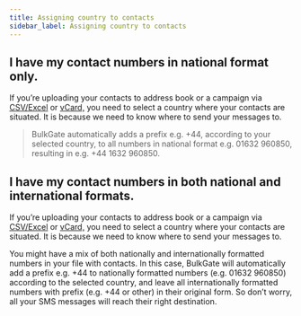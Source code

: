 ```yaml
---
title: Assigning country to contacts 
sidebar_label: Assigning country to contacts
---
```


## I have my contact numbers in national format only.
If you’re uploading your contacts to address book or a campaign via [CSV/Excel](importing-contacts-excel.md#how-do-i-import-contacts-to-address-book-via-csvexcel) or [vCard,](importing-contacts-via-vcard.md#how-do-i-import-contacts-to-address-book-via-vcard) you need to select a country where your contacts are situated. It is because we need to know where to send your messages to. 

>BulkGate automatically adds a prefix e.g. +44, according to your selected country, to all numbers in national format e.g. 01632 960850, resulting in e.g. +44 1632 960850. 

## I have my contact numbers in both national and international formats.
If you’re uploading your contacts to address book or a campaign via [CSV/Excel](importing-contacts-excel.md#how-do-i-import-contacts-to-address-book-via-csvexcel) or [vCard,](importing-contacts-via-vcard.md#how-do-i-import-contacts-to-address-book-via-vcard) you need to select a country where your contacts are situated. It is because we need to know where to send your messages to. 

You might have a mix of both nationally and internationally formatted numbers in your file with contacts. In this case, BulkGate will automatically add a prefix e.g. +44 to nationally formatted numbers (e.g. 01632 960850) according to the selected country, and leave all internationally formatted numbers with prefix (e.g. +44 or other) in their original form. So don’t worry, all your SMS messages will reach their right destination.
